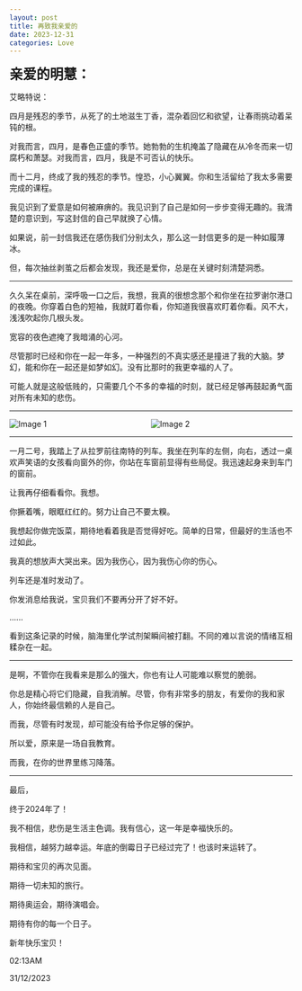 ```yaml
---
layout: post
title: 再致我亲爱的
date: 2023-12-31
categories: Love
---
```


<font size=5><b>亲爱的明慧：</b></font>
<br>

艾略特说：

四月是残忍的季节，从死了的土地滋生丁香，混杂着回忆和欲望，让春雨挑动着呆钝的根。

对我而言，四月，是春色正盛的季节。她勃勃的生机掩盖了隐藏在从冷冬而来一切腐朽和萧瑟。对我而言，四月，我是不可否认的快乐。

而十二月，终成了我的残忍的季节。惶恐，小心翼翼。你和生活留给了我太多需要完成的课程。

我见识到了爱意是如何被麻痹的。我见识到了自己是如何一步步变得无趣的。我清楚的意识到，写这封信的自己早就换了心情。

如果说，前一封信我还在感伤我们分别太久，那么这一封信更多的是一种如履薄冰。

但，每次抽丝剥茧之后都会发现，我还是爱你，总是在关键时刻清楚洞悉。

---

<!-- <p align="center">
  <img style="border-radius: 3%; width: 50%;" src="https://raw.githubusercontent.com/paradoxtown/paradoxtown.github.io/master/img/2023_2.jpg" />
</p> -->

久久呆在桌前，深呼吸一口之后，我想，我真的很想念那个和你坐在拉罗谢尔港口的夜晚。你穿着白色的短袖，我就盯着你看，你知道我很喜欢盯着你看。风不大，浅浅吹起你几根头发。

宽容的夜色遮掩了我暗涌的心河。

尽管那时已经和你在一起一年多，一种强烈的不真实感还是撞进了我的大脑。梦幻，能和你在一起还是如梦如幻。没有比那时的我更幸福的人了。

可能人就是这般低贱的，只需要几个不多的幸福的时刻，就已经足够再鼓起勇气面对所有未知的悲伤。

---

<body>
    <div style="display: flex; justify-content: space-between;">
        <div style="flex: 1;">
            <img src="https://raw.githubusercontent.com/paradoxtown/paradoxtown.github.io/master/img/2023_2.jpg" alt="Image 1" style="max-width: 100%; height: auto;">
        </div>
        <div style="flex: 1;">
            <img src="https://raw.githubusercontent.com/paradoxtown/paradoxtown.github.io/master/img/2023_1.jpg" alt="Image 2" style="max-width: 100%; height: auto;">
        </div>
    </div>
</body>

---

<!-- <p align="center">
  <img style="border-radius: 3%; width: 50%;" src="https://raw.githubusercontent.com/paradoxtown/paradoxtown.github.io/master/img/2023_1.jpg" width="50%"/>
</p> -->

一月二号，我踏上了从拉罗前往南特的列车。我坐在列车的左侧，向右，透过一桌欢声笑语的女孩看向窗外的你，你站在车窗前显得有些局促。我迅速起身来到车门的窗前。

让我再仔细看看你。我想。

你撅着嘴，眼眶红红的。努力让自己不要太糗。

我想起你做完饭菜，期待地看着我是否觉得好吃。简单的日常，但最好的生活也不过如此。

我真的想放声大哭出来。因为我伤心，因为我伤心你的伤心。

列车还是准时发动了。

你发消息给我说，宝贝我们不要再分开了好不好。

......

看到这条记录的时候，脑海里化学试剂架瞬间被打翻。不同的难以言说的情绪互相糅杂在一起。

---

是啊，不管你在我看来是那么的强大，你也有让人可能难以察觉的脆弱。

你总是精心将它们隐藏，自我消解。尽管，你有非常多的朋友，有爱你的我和家人，你始终最信赖的人是自己。

而我，尽管有时发现，却可能没有给予你足够的保护。

所以爱，原来是一场自我教育。

而我，在你的世界里练习降落。

---

最后，

终于2024年了！

我不相信，悲伤是生活主色调。我有信心，这一年是幸福快乐的。

我相信，越努力越幸运。年底的倒霉日子已经过完了！也该时来运转了。

期待和宝贝的再次见面。

期待一切未知的旅行。

期待奥运会，期待演唱会。

期待有你的每一个日子。

新年快乐宝贝！

02:13AM

31/12/2023